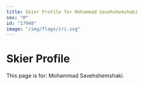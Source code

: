 ```yaml
---
title: Skier Profile for Mohammad Savehshemshaki
sex: "M"
id: "17948"
image: "/img/flags/iri.svg" 
---
```


# Skier Profile

This page is for: Mohammad Savehshemshaki.
    